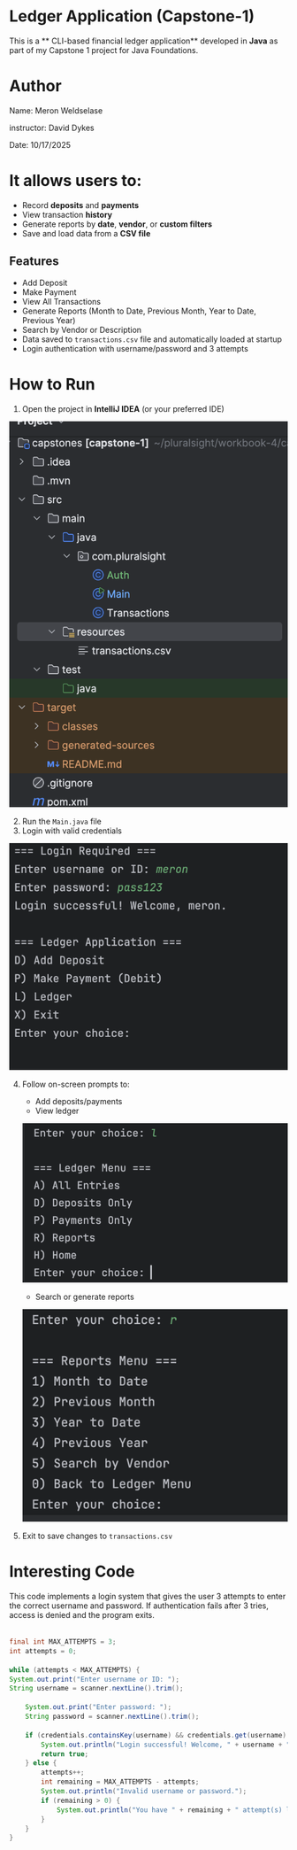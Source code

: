 # Ledger Application (Capstone-1)

This is a ** CLI-based financial ledger application** developed in **Java** as part of my Capstone 1 project for Java Foundations.


# Author 
Name: Meron Weldselase 

instructor: David Dykes

Date: 10/17/2025

# It allows users to:
- Record **deposits** and **payments**
- View transaction **history**
- Generate reports by **date**, **vendor**, or **custom filters**
- Save and load data from a **CSV file**


##  Features

-  Add Deposit
-  Make Payment
-  View All Transactions
-  Generate Reports (Month to Date, Previous Month, Year to Date, Previous Year)
-  Search by Vendor or Description
-  Data saved to `transactions.csv` file and automatically loaded at startup
-  Login authentication with username/password and 3 attempts


# How to Run
1. Open the project in **IntelliJ IDEA** (or your preferred IDE)

![img.png](images/img.png)

2. Run the `Main.java` file
3. Login with valid credentials


![img_1.png](images/img_1.png)

4. Follow on-screen prompts to:
    - Add deposits/payments
    - View ledger
   
   ![img_2.png](images/img_2.png)
   
    - Search or generate reports
   
   ![img_3.png](images/img_3.png)

5. Exit to save changes to `transactions.csv`

# Interesting Code
This code implements a login system that gives the user 3 attempts to enter the correct username and password. If authentication fails after 3 tries, access is denied and the program exits.

```java

final int MAX_ATTEMPTS = 3;
int attempts = 0;

while (attempts < MAX_ATTEMPTS) {
System.out.print("Enter username or ID: ");
String username = scanner.nextLine().trim();

    System.out.print("Enter password: ");
    String password = scanner.nextLine().trim();

    if (credentials.containsKey(username) && credentials.get(username).equals(password)) {
        System.out.println("Login successful! Welcome, " + username + ".");
        return true;
    } else {
        attempts++;
        int remaining = MAX_ATTEMPTS - attempts;
        System.out.println("Invalid username or password.");
        if (remaining > 0) {
            System.out.println("You have " + remaining + " attempt(s) left.\n");
        }
    }
}

```
